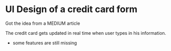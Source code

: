 # UI Design of a credit card form

Got the idea from a MEDIUM article

The credit card gets updated in real time when user types in his information.


* some features are still missing